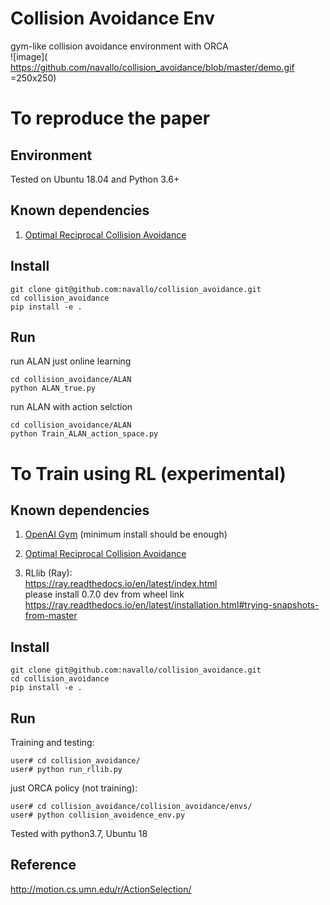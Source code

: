 # Collision Avoidance Env
gym-like collision avoidance environment with ORCA  
 ![image]( https://github.com/navallo/collision_avoidance/blob/master/demo.gif =250x250)
# To reproduce the paper   

## Environment  
Tested on Ubuntu 18.04 and Python 3.6+

## Known dependencies   
 
1. [Optimal Reciprocal Collision Avoidance](https://github.com/sybrenstuvel/Python-RVO2/)  

## Install
```
git clone git@github.com:navallo/collision_avoidance.git
cd collision_avoidance
pip install -e .
```

## Run
run ALAN just online learning
```
cd collision_avoidance/ALAN
python ALAN_true.py
```

run ALAN with action selction
```
cd collision_avoidance/ALAN
python Train_ALAN_action_space.py
```

# To Train using RL (experimental)

## Known dependencies   

1. [OpenAI Gym](https://github.com/openai/gym) (minimum install should be enough)   
 
2. [Optimal Reciprocal Collision Avoidance](https://github.com/sybrenstuvel/Python-RVO2/)  

3. RLlib (Ray):   
https://ray.readthedocs.io/en/latest/index.html  
please install 0.7.0 dev from wheel link  
https://ray.readthedocs.io/en/latest/installation.html#trying-snapshots-from-master


## Install
```
git clone git@github.com:navallo/collision_avoidance.git
cd collision_avoidance
pip install -e .
```

## Run
Training and testing:
```
user# cd collision_avoidance/
user# python run_rllib.py
```

just ORCA policy (not training):   
```
user# cd collision_avoidance/collision_avoidance/envs/
user# python collision_avoidence_env.py
```
Tested with python3.7, Ubuntu 18

## Reference
http://motion.cs.umn.edu/r/ActionSelection/
